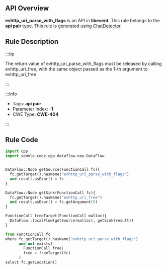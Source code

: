 ---
---


## API Overview
**evhttp_uri_parse_with_flags** is an API in **libevent**. This rule belongs to the **api pair** type. This rule is generated using [ChatDetector](../../tools/ChatDetector).
## Rule Description

:::tip

The return value of evhttp_uri_parse_with_flags must be released by calling evhttp_uri_free, with the same object passed as the 1-th argument to evhttp_uri_free

:::

:::info

- Tags: **api pair**
- Parameter Index: **-1**
- CWE Type: **CWE-404**

:::

## Rule Code
```python
import cpp
import semmle.code.cpp.dataflow.new.DataFlow


DataFlow::Node getSource(FunctionCall fc){
  fc.getTarget().hasName("evhttp_uri_parse_with_flags")
  and result.asExpr() = fc
}

DataFlow::Node getSink(FunctionCall fc){
  fc.getTarget().hasName("evhttp_uri_free")
  and result.asExpr() = fc.getArgument(0)
}

FunctionCall freeTarget(FunctionCall malloc){
  DataFlow::localFlow(getSource(malloc), getSink(result))
}

from FunctionCall fc
where fc.getTarget().hasName("evhttp_uri_parse_with_flags")
      and not exists(
        FunctionCall free| 
        free = freeTarget(fc)
      )
select fc.getLocation()

```